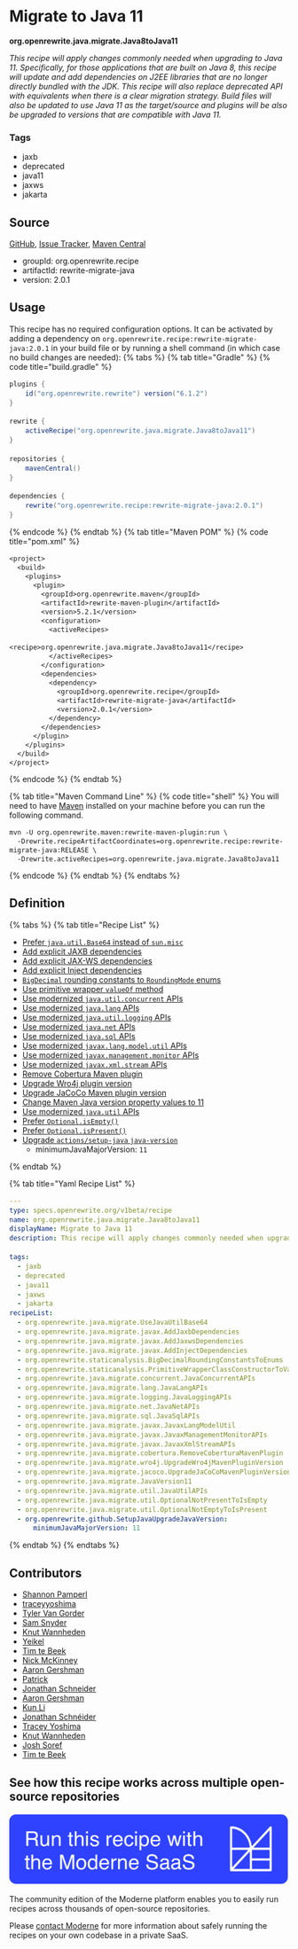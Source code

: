 # Migrate to Java 11

**org.openrewrite.java.migrate.Java8toJava11**

_This recipe will apply changes commonly needed when upgrading to Java 11. Specifically, for those applications that are built on Java 8, this recipe will update and add dependencies on J2EE libraries that are no longer directly bundled with the JDK. This recipe will also replace deprecated API with equivalents when there is a clear migration strategy. Build files will also be updated to use Java 11 as the target/source and plugins will be also be upgraded to versions that are compatible with Java 11._

### Tags

* jaxb
* deprecated
* java11
* jaxws
* jakarta

## Source

[GitHub](https://github.com/openrewrite/rewrite-migrate-java/blob/main/src/main/resources/META-INF/rewrite/java-version-11.yml), [Issue Tracker](https://github.com/openrewrite/rewrite-migrate-java/issues), [Maven Central](https://central.sonatype.com/artifact/org.openrewrite.recipe/rewrite-migrate-java/2.0.1/jar)

* groupId: org.openrewrite.recipe
* artifactId: rewrite-migrate-java
* version: 2.0.1


## Usage

This recipe has no required configuration options. It can be activated by adding a dependency on `org.openrewrite.recipe:rewrite-migrate-java:2.0.1` in your build file or by running a shell command (in which case no build changes are needed): 
{% tabs %}
{% tab title="Gradle" %}
{% code title="build.gradle" %}
```groovy
plugins {
    id("org.openrewrite.rewrite") version("6.1.2")
}

rewrite {
    activeRecipe("org.openrewrite.java.migrate.Java8toJava11")
}

repositories {
    mavenCentral()
}

dependencies {
    rewrite("org.openrewrite.recipe:rewrite-migrate-java:2.0.1")
}
```
{% endcode %}
{% endtab %}
{% tab title="Maven POM" %}
{% code title="pom.xml" %}
```markup
<project>
  <build>
    <plugins>
      <plugin>
        <groupId>org.openrewrite.maven</groupId>
        <artifactId>rewrite-maven-plugin</artifactId>
        <version>5.2.1</version>
        <configuration>
          <activeRecipes>
            <recipe>org.openrewrite.java.migrate.Java8toJava11</recipe>
          </activeRecipes>
        </configuration>
        <dependencies>
          <dependency>
            <groupId>org.openrewrite.recipe</groupId>
            <artifactId>rewrite-migrate-java</artifactId>
            <version>2.0.1</version>
          </dependency>
        </dependencies>
      </plugin>
    </plugins>
  </build>
</project>
```
{% endcode %}
{% endtab %}

{% tab title="Maven Command Line" %}
{% code title="shell" %}
You will need to have [Maven](https://maven.apache.org/download.cgi) installed on your machine before you can run the following command.

```shell
mvn -U org.openrewrite.maven:rewrite-maven-plugin:run \
  -Drewrite.recipeArtifactCoordinates=org.openrewrite.recipe:rewrite-migrate-java:RELEASE \
  -Drewrite.activeRecipes=org.openrewrite.java.migrate.Java8toJava11
```
{% endcode %}
{% endtab %}
{% endtabs %}

## Definition

{% tabs %}
{% tab title="Recipe List" %}
* [Prefer `java.util.Base64` instead of `sun.misc`](../../java/migrate/usejavautilbase64.md)
* [Add explicit JAXB dependencies](../../java/migrate/javax/addjaxbdependencies.md)
* [Add explicit JAX-WS dependencies](../../java/migrate/javax/addjaxwsdependencies.md)
* [Add explicit Inject dependencies](../../java/migrate/javax/addinjectdependencies.md)
* [`BigDecimal` rounding constants to `RoundingMode` enums](../../staticanalysis/bigdecimalroundingconstantstoenums.md)
* [Use primitive wrapper `valueOf` method](../../staticanalysis/primitivewrapperclassconstructortovalueof.md)
* [Use modernized `java.util.concurrent` APIs](../../java/migrate/concurrent/javaconcurrentapis.md)
* [Use modernized `java.lang` APIs](../../java/migrate/lang/javalangapis.md)
* [Use modernized `java.util.logging` APIs](../../java/migrate/logging/javaloggingapis.md)
* [Use modernized `java.net` APIs](../../java/migrate/net/javanetapis.md)
* [Use modernized `java.sql` APIs](../../java/migrate/sql/javasqlapis.md)
* [Use modernized `javax.lang.model.util` APIs](../../java/migrate/javax/javaxlangmodelutil.md)
* [Use modernized `javax.management.monitor` APIs](../../java/migrate/javax/javaxmanagementmonitorapis.md)
* [Use modernized `javax.xml.stream` APIs](../../java/migrate/javax/javaxxmlstreamapis.md)
* [Remove Cobertura Maven plugin](../../java/migrate/cobertura/removecoberturamavenplugin.md)
* [Upgrade Wro4j plugin version](../../java/migrate/wro4j/upgradewro4jmavenpluginversion.md)
* [Upgrade JaCoCo Maven plugin version](../../java/migrate/jacoco/upgradejacocomavenpluginversion.md)
* [Change Maven Java version property values to 11](../../java/migrate/javaversion11.md)
* [Use modernized `java.util` APIs](../../java/migrate/util/javautilapis.md)
* [Prefer `Optional.isEmpty()`](../../java/migrate/util/optionalnotpresenttoisempty.md)
* [Prefer `Optional.isPresent()`](../../java/migrate/util/optionalnotemptytoispresent.md)
* [Upgrade `actions/setup-java` `java-version`](../../github/setupjavaupgradejavaversion.md)
  * minimumJavaMajorVersion: `11`

{% endtab %}

{% tab title="Yaml Recipe List" %}
```yaml
---
type: specs.openrewrite.org/v1beta/recipe
name: org.openrewrite.java.migrate.Java8toJava11
displayName: Migrate to Java 11
description: This recipe will apply changes commonly needed when upgrading to Java 11. Specifically, for those applications that are built on Java 8, this recipe will update and add dependencies on J2EE libraries that are no longer directly bundled with the JDK. This recipe will also replace deprecated API with equivalents when there is a clear migration strategy. Build files will also be updated to use Java 11 as the target/source and plugins will be also be upgraded to versions that are compatible with Java 11.

tags:
  - jaxb
  - deprecated
  - java11
  - jaxws
  - jakarta
recipeList:
  - org.openrewrite.java.migrate.UseJavaUtilBase64
  - org.openrewrite.java.migrate.javax.AddJaxbDependencies
  - org.openrewrite.java.migrate.javax.AddJaxwsDependencies
  - org.openrewrite.java.migrate.javax.AddInjectDependencies
  - org.openrewrite.staticanalysis.BigDecimalRoundingConstantsToEnums
  - org.openrewrite.staticanalysis.PrimitiveWrapperClassConstructorToValueOf
  - org.openrewrite.java.migrate.concurrent.JavaConcurrentAPIs
  - org.openrewrite.java.migrate.lang.JavaLangAPIs
  - org.openrewrite.java.migrate.logging.JavaLoggingAPIs
  - org.openrewrite.java.migrate.net.JavaNetAPIs
  - org.openrewrite.java.migrate.sql.JavaSqlAPIs
  - org.openrewrite.java.migrate.javax.JavaxLangModelUtil
  - org.openrewrite.java.migrate.javax.JavaxManagementMonitorAPIs
  - org.openrewrite.java.migrate.javax.JavaxXmlStreamAPIs
  - org.openrewrite.java.migrate.cobertura.RemoveCoberturaMavenPlugin
  - org.openrewrite.java.migrate.wro4j.UpgradeWro4jMavenPluginVersion
  - org.openrewrite.java.migrate.jacoco.UpgradeJaCoCoMavenPluginVersion
  - org.openrewrite.java.migrate.JavaVersion11
  - org.openrewrite.java.migrate.util.JavaUtilAPIs
  - org.openrewrite.java.migrate.util.OptionalNotPresentToIsEmpty
  - org.openrewrite.java.migrate.util.OptionalNotEmptyToIsPresent
  - org.openrewrite.github.SetupJavaUpgradeJavaVersion:
      minimumJavaMajorVersion: 11

```
{% endtab %}
{% endtabs %}
## Contributors
* [Shannon Pamperl](shanman190@gmail.com)
* [traceyyoshima](tracey.yoshima@gmail.com)
* [Tyler Van Gorder](tkvangorder@users.noreply.github.com)
* [Sam Snyder](sam@moderne.io)
* [Knut Wannheden](knut@moderne.io)
* [Yeikel](yeikel@users.noreply.github.com)
* [Tim te Beek](tim.te.beek@jdriven.com)
* [Nick McKinney](mckinneynicholas@gmail.com)
* [Aaron Gershman](5619476+aegershman@users.noreply.github.com)
* [Patrick](patway99@gmail.com)
* [Jonathan Schneider](jkschneider@gmail.com)
* [Aaron Gershman](aegershman@gmail.com)
* [Kun Li](122563761+kunli2@users.noreply.github.com)
* [Jonathan Schnéider](jkschneider@gmail.com)
* [Tracey Yoshima](tracey.yoshima@gmail.com)
* [Knut Wannheden](knut.wannheden@gmail.com)
* [Josh Soref](2119212+jsoref@users.noreply.github.com)
* [Tim te Beek](tim@moderne.io)


## See how this recipe works across multiple open-source repositories

[![Moderne Link Image](/.gitbook/assets/ModerneRecipeButton.png)](https://public.moderne.io/recipes/org.openrewrite.java.migrate.Java8toJava11)

The community edition of the Moderne platform enables you to easily run recipes across thousands of open-source repositories.

Please [contact Moderne](https://moderne.io/product) for more information about safely running the recipes on your own codebase in a private SaaS.
